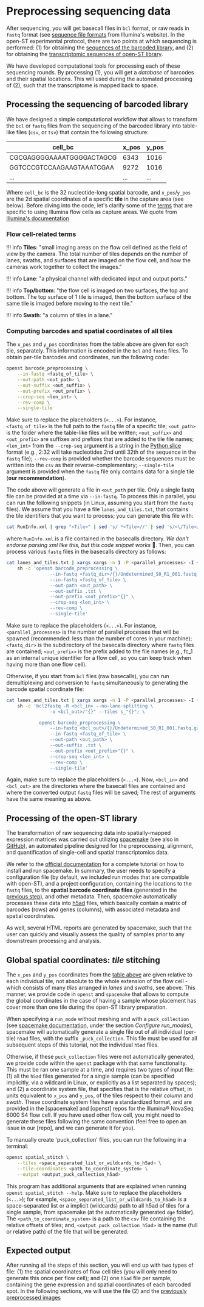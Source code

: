 # Preprocessing sequencing data
After sequencing, you will get basecall files in `bcl` format, or raw reads in `fastq`
format (see [sequence file formats](https://www.illumina.com/informatics/sequencing-data-analysis/sequence-file-formats.html)
from Illumina's website). In the open-ST experimental protocol, there are two points at which
sequencing is performed: (1) for obtaining the [sequences of the barcoded library](experimental.md#1-1-sequencing-of-barcoded-library),
and (2) for obtaining the [transcriptomic sequences of open-ST library](experimental.md#4-sequencing-of-open-st-library).

We have developed computational tools for processing each of these sequencing rounds.
By processing (1), you will get a *database* of barcodes and their spatial locations.
This will used during the automated processing of (2), such that the transcriptome is mapped back to space.

## Processing the sequencing of barcoded library
We have designed a simple computational workflow that allows to transform the `bcl` or `fastq` files
from the sequencing of the barcoded library into table-like files (`csv`, or `tsv`) that contain the following
structure:

|cell_bc|x_pos|y_pos|
|----|----|----|
|CGCGAGGGGAAAATGGGGACTAGCG|6343|1016|
|GGTCCCGTCCAAGAAGTAAATCGAA|9272|1016|
|...|...|...|

Where `cell_bc` is the 32 nucleotide-long spatial barcode, and `x_pos`/`y_pos` are the 2d spatial coordinates
of a specific **tile** in the capture area (see below). Before diving into the code, let's clarify some of the
[terms](#flow-cell-related-terms) that are specific to using Illumina flow cells as capture areas. We quote from 
[Illumina's documentation](https://support-docs.illumina.com/IN/NextSeq_550-500/Content/IN/NextSeq/FlowCell_Tiles_fNS.htm)

### Flow cell-related terms
!!! info
    **Tiles**: "small imaging areas on the flow cell defined as the field of view by the 
    camera. The total number of tiles depends on the number of lanes, swaths, and surfaces that are imaged on 
    the flow cell, and how the cameras work together to collect the images."

!!! info
    **Lane**: "a physical channel with dedicated input and output ports."

!!! info
    **Top/bottom**: "the flow cell is imaged on two surfaces, the top and bottom.
    The top surface of 1 tile is imaged, then the bottom surface of the same tile is imaged before moving to the next tile."

!!! info
    **Swath**: "a column of tiles in a lane."

### Computing barcodes and spatial coordinates of all tiles
The `x_pos` and `y_pos` coordinates from the table above are given for each tile, separately. This information is
encoded in the `bcl` and `fastq` files. To obtain per-tile barcodes and coordinates, run the following code: 


```sh
openst barcode_preprocessing \
    --in-fastq <fastq_of_tile> \
    --out-path <out_path> \
    --out-suffix <out_suffix> \
    --out-prefix <out_prefix> \
    --crop-seq <len_int> \
    --rev-comp \
    --single-tile
```

Make sure to replace the placeholders (`<...>`). For instance,
`<fastq_of_tile>` is the full path to the `fastq` file of a specific tile; `<out_path>` is the folder where the table-like
files will be written; `<out_suffix>` and `<out_prefix>` are suffixes and prefixes that are added to the tile file names;
`<len_int>` from the `--crop-seq` argument is a string in the [Python slice](https://docs.python.org/3/tutorial/datastructures.html) format
(e.g., 2:32 will take nucleotides 2nd until 32th of the sequence in the `fastq` file); `--rev-comp` is provided whether the barcode sequences
must be written into the `csv` as their reverse-complementary; `--single-tile` argument is provided when the `fastq` file only contains data for
a single tile (**our recommendation**).

The code above will generate a file in `<out_path` per tile. Only a single fastq file can be provided at a time via `--in-fastq`. To
process this in parallel, you can run the following snippets (in Linux, assuming you start from the `fastq` files). We assume that
you have a file `lanes_and_tiles.txt`, that contains the tile identifiers that you want to process; you can generate this file with:

```sh
cat RunInfo.xml | grep "<Tile>" | sed 's/ *<Tile>//' | sed 's/<\/Tile>//' | sed 's/^[ \t]*//;s/[ \t]*$//' > lanes_and_tiles.txt
```

where `RunInfo.xml` is a file contained in the basecalls directory. *We don't endorse parsing xml like this, but
this code snippet works* 🙈. Then, you can process various `fastq` files in the basecalls directory as follows:

```sh
cat lanes_and_tiles.txt | xargs xargs -n 1 -P <parallel_processes> -I {} \
    sh -c 'openst barcode_preprocessing \
                --in-fastq <fastq_dir>/{}/Undetermined_S0_R1_001.fastq.gz \
                --in-fastq <fastq_of_tile> \
                --out-path <out_path> \
                --out-suffix .txt \
                --out-prefix <out_prefix>"{}" \
                --crop-seq <len_int> \
                --rev-comp \
                --single-tile'
```

Make sure to replace the placeholders (`<...>`). For instance,
`<parallel_processes>` is the number of parallel processes that will be spawned (recommended: less than the number
of cores in your machine); `<fastq_dir>` is the subdirectory of the basecalls directory where `fastq` files are contained; 
`<out_prefix>` is the prefix added to the file names (e.g., fc_1 as an internal unique identifier for a flow cell,
so you can keep track when having more than one flow cell).

Otherwise, if you start from `bcl` files (raw basecalls), you can run demultiplexing and conversion to `fastq`
simultaneously to generating the barcode spatial coordinate file:

```sh
cat lanes_and_tiles.txt | xargs xargs -n 1 -P <parallel_processes> -I {} \
    sh -c 'bcl2fastq -R <bcl_in> --no-lane-splitting \
                -o <bcl_out>/"{}" --tiles s_"{}"; \

            openst barcode_preprocessing \
                --in-fastq <bcl_out>/{}/Undetermined_S0_R1_001.fastq.gz \
                --in-fastq <fastq_of_tile> \
                --out-path <out_path> \
                --out-suffix .txt \
                --out-prefix <out_prefix>"{}" \
                --crop-seq <len_int> \
                --rev-comp \
                --single-tile'
```

Again, make sure to replace the placeholders (`<...>`). Now, `<bcl_in>` and `<bcl_out>` are the directories where the
basecall files are contained and where the converted output `fastq` files will be saved; The rest of
arguments have the same meaning as above.

## Processing of the open-ST library
The transformation of raw sequencing data into spatially-mapped expression matrices was carried out utilizing 
[spacemake](https://spacemake.readthedocs.io/en/latest/) (see also in [GitHub](https://github.com/rajewsky-lab/spacemake)), 
an automated pipeline designed for the preprocessing, alignment, and quantification of single-cell and spatial transcriptomics data.

We refer to the [official documentation](https://spacemake.readthedocs.io/en/latest/) for a complete tutorial on how to install and
run spacemake. In summary, the user needs to specify a configuration file (by default, we included run modes that are compatible
with open-ST), and a project configuration, containing the locations to the `fastq` files, to the **spatial barcode coordinate files**
(generated in the [previous step](#processing-the-sequencing-of-barcoded-library)),
and other metadata. Then, spacemake automatically processes these data into [h5ad](https://anndata.readthedocs.io/en/latest/fileformat-prose.html)
files, which basically contain a matrix of barcodes (rows) and genes (columns), with associated metadata and spatial coordinates. 

As well, several HTML reports are generated by spacemake, such that the user can quickly and visually
assess the quality of samples prior to any downstream processing and analysis.

## Global spatial coordinates: *tile* stitching
The `x_pos` and `y_pos` coordinates from the [table above](#processing-the-sequencing-of-barcoded-library) are given relative to each individual tile, not absolute to the 
whole extension of the flow cell - which consists of many *tiles* arranged in *lanes* and *swaths*, see above. 
This manner, we provide code in `openst` and `spacemake` that allows to compute the global coordinates in the 
case of having a sample whose placement has cover more than one tile
during the open-ST library preparation. 

When specifying a `run_mode` without meshing and with a `puck_collection`
(see [spacemake documentation](https://spacemake.readthedocs.io/en/latest/config.html),
under the section *Configure run_modes*), spacemake will automatically generate a single file out of 
all individual (per-tile) `h5ad` files, with the suffix `_puck_collection`. This file must be used for all
subsequent steps of this tutorial, not the individual `h5ad` files.

Otherwise, if these `puck_collection` files were not automatically generated, we provide code within the
`openst` package with that same functionality. This must be ran one sample at a time, and requires two types
of input file: (1) all the `h5ad` files generated for a single sample (can be specified implicitly, via a wildcard in Linux,
or explicitly as a list separated by spaces); and (2) a coordinate system file, that specifies that is the relative offset,
in units equivalent to `x_pos` and `y_pos`, of the tiles respect to their *column* and *swath*. These coordinate system files
have a standardized format, and are provided in the [spacemake] and [openst] repos for the Illumina® NovaSeq 6000 S4 flow cell.
If you have used other flow cell, you might need to generate these files following the same convention (feel free to open an
issue in our [repo], and we can generate it for you).

To manually create 'puck_collection' files, you can run the following in a terminal:

```sh
openst spatial_stitch \
    --tiles <space_separated_list_or_wildcards_to_h5ad> \
    --tile-coordinates <path_to_coordinate_system> \
    --output <output_puck_collection_h5ad>
```

This program has additional arguments that are explained when running `openst spatial_stitch --help`. Make sure to replace
the placeholders (`<...>`); for example, `<space_separated_list_or_wildcards_to_h5ad>` is a space-separated list or a
implicit (wildcards) path to all h5ad of tiles for a single sample, from spacemake (at the automatically generated `dge` folder).
The `<path_to_coordinate_system>` is a path to the `csv` file containing the relative offsets of tiles; and, `<output_puck_collection_h5ad>`
is the name (full or relative path) of the file that will be generated.

## Expected output

After running all the steps of this section, you will end up with two types of file: (1) the spatial coordinates of flow cell
tiles (you will only need to generate this once per flow cell); and (2) one `h5ad` file per sample, containing the gene expression and
spatial coordinates of each barcoded spot. In the following sections, we will use the file (2) and the 
[previously preprocessed images](computational/preprocessing_imaging.md)
